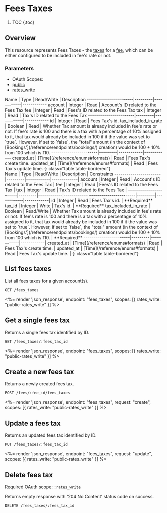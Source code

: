 # Fees Taxes

1. TOC
{:toc}

## Overview

This resource represents Fees Taxes - the [taxes](/reference/endpoints/taxes/) for a [fee](/reference/endpoints/fees/), which can be either configured to be included in fee's rate or not.  

### Parameters
<ul class="nav nav-pills" role="tablist">
  <li class="disabled"><a>OAuth Scopes:</a></li>
  <li class="active"><a href="#public" role="tab" data-toggle="pill">public</a></li>
  <li><a href="#rates_write" role="tab" data-toggle="pill">rates_write</a></li>
</ul>
<div class="tab-content" markdown="1">
  <div class="tab-pane active" id="public" markdown="1">
Name                   | Type    | Read/Write | Description
-----------------------|---------|------------|------------
account                | Integer | Read       | Account's ID related to the Fees Tax
fee                    | Integer | Read       | Fees's ID related to the Fees Tax
tax                    | Integer | Read       | Tax's ID related to the Fees Tax
-----------------------|---------|------------|------------
id                     | Integer | Read       | Fees Tax's id.
tax_included_in_rate   | Boolean | Read       | Whether Tax amount is already included in fee's rate or not. If fee's rate is 100 and there is a tax with a percentage of 10% assigned to it, that tax would already be included in 100 if it the value was set to `true`. However, if set to `false`, the "total" amount (in the context of [Bookings'](/reference/endpoints/bookings/) creation) would be 100 + 10% from 100 which is 110.
-----------------------|---------|------------|------------
created_at             | [Time](/reference/enums#formats) | Read       | Fees Tax's create time.
updated_at             | [Time](/reference/enums#formats) | Read       | Fees Tax's update time.
{: class="table table-bordered"}
  </div>
  <div class="tab-pane" id="rates_write" markdown="1">
Name                   | Type    | Read/Write | Description | Constraints
-----------------------|---------|------------|-------------|
account                | Integer | Read       | Account's ID related to the Fees Tax |
fee                    | Integer | Read       | Fees's ID related to the Fees Tax |
tax                    | Integer | Read       | Tax's ID related to the Fees Tax |
-----------------------|---------|------------|------------
-----------------------|---------|------------|------------|
id                     | Integer | Read       | Fees Tax's id. | **Required**
tax_id                 | Integer | Write      | Tax's id. | **Required**
tax_included_in_rate   | Boolean | Read/Write | Whether Tax amount is already included in fee's rate or not. If fee's rate is 100 and there is a tax with a percentage of 10% assigned to it, that tax would already be included in 100 if it the value was set to `true`. However, if set to `false`, the "total" amount (in the context of [Bookings'](/reference/endpoints/bookings/) creation) would be 100 + 10% from 100 which is 110. | **Required**
-----------------------|---------|------------|------------|
created_at             | [Time](/reference/enums#formats) | Read       | Fees Tax's create time. |
updated_at             | [Time](/reference/enums#formats) | Read       | Fees Tax's update time. |
{: class="table table-bordered"}
  </div>
</div>

## List fees taxes

List all fees taxes for a given account(s).

~~~
GET /fees_taxes
~~~

<%= render 'json_response', endpoint: "fees_taxes",
  scopes: [{ rates_write: "public-rates_write" }] %>

## Get a single fees tax

Returns a single fees tax identified by ID.

~~~
GET /fees_taxes/:fees_tax_id
~~~

<%= render 'json_response', endpoint: "fees_taxes",
  scopes: [{ rates_write: "public-rates_write" }] %>

## Create a new fees tax

Returns a newly created fees tax.

~~~
POST /fees/:fee_id/fees_taxes
~~~

<%= render 'json_response', endpoint: "fees_taxes", request: "create",
  scopes: [{ rates_write: "public-rates_write" }] %>

## Update a fees tax

Returns an updated fees tax identified by ID.

~~~
PUT /fees_taxes/:fees_tax_id
~~~

<%= render 'json_response', endpoint: "fees_taxes", request: "update",
  scopes: [{ rates_write: "public-rates_write" }] %>

## Delete fees tax

Required OAuth scope: `:rates_write`

Returns empty response with '204 No Content' status code on success.

~~~~~~
DELETE /fees_taxes/:fees_tax_id
~~~~~~
